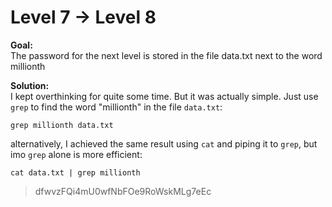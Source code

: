 # Level 7 → Level 8

**Goal:**  
The password for the next level is stored in the file data.txt next to the word millionth  

**Solution:**  
I kept overthinking for quite some time. But it was actually simple. Just use `grep` to find the word "millionth" in the file `data.txt`:
```
grep millionth data.txt
```
alternatively, I achieved the same result using `cat` and piping it to `grep`, but imo `grep` alone is more efficient:
```
cat data.txt | grep millionth
```

>dfwvzFQi4mU0wfNbFOe9RoWskMLg7eEc